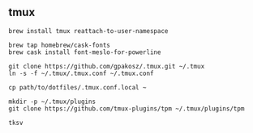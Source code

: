 ## tmux

```shell
brew install tmux reattach-to-user-namespace
```

```shell
brew tap homebrew/cask-fonts
brew cask install font-meslo-for-powerline
```

```shell
git clone https://github.com/gpakosz/.tmux.git ~/.tmux
ln -s -f ~/.tmux/.tmux.conf ~/.tmux.conf

cp path/to/dotfiles/.tmux.conf.local ~

mkdir -p ~/.tmux/plugins
git clone https://github.com/tmux-plugins/tpm ~/.tmux/plugins/tpm
```

```shell
tksv
```
